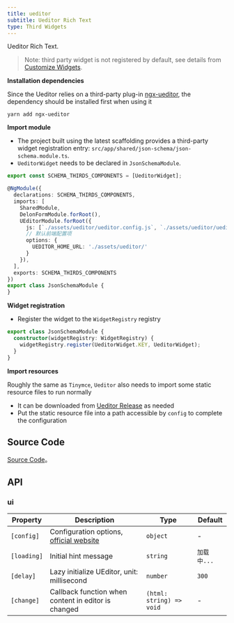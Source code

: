 ```yaml
---
title: ueditor
subtitle: Ueditor Rich Text
type: Third Widgets
---
```


Ueditor Rich Text.

> Note: third party widget is not registered by default, see details from [Customize Widgets](https://ng-alain.com/form/customize/en).

**Installation dependencies**  

Since the Ueditor relies on a third-party plug-in [ngx-ueditor](https://github.com/cipchk/ngx-ueditor), the dependency should be installed first when using it

`yarn add ngx-ueditor`


**Import module**    

- The project built using the latest scaffolding provides a third-party widget registration entry: `src/app/shared/json-schema/json-schema.module.ts`.
- `UeditorWidget` needs to be declared in `JsonSchemaModule`.


```ts
export const SCHEMA_THIRDS_COMPONENTS = [UeditorWidget];

@NgModule({
  declarations: SCHEMA_THIRDS_COMPONENTS,
  imports: [
    SharedModule,
    DelonFormModule.forRoot(),
    UEditorModule.forRoot({
      js: [`./assets/ueditor/ueditor.config.js`, `./assets/ueditor/ueditor.all.min.js`],
      // 默认前端配置项
      options: {
        UEDITOR_HOME_URL: './assets/ueditor/'
      }
    }),
  ],
  exports: SCHEMA_THIRDS_COMPONENTS
})
export class JsonSchemaModule {
}
```

**Widget registration**  

- Register the widget to the `WidgetRegistry` registry

```ts
export class JsonSchemaModule {
  constructor(widgetRegistry: WidgetRegistry) {
    widgetRegistry.register(UeditorWidget.KEY, UeditorWidget);
  }
}
```

**Import resources**

Roughly the same as `Tinymce`, `Ueditor` also needs to import some static resource files to run normally

- It can be downloaded from [Ueditor Release](https://github.com/fex-team/ueditor/releases) as needed
- Put the static resource file into a path accessible by `config` to complete the configuration

## Source Code

[Source Code](https://github.com/ng-alain/delon/tree/master/packages/form/widgets-third/ueditor)。

## API

### ui

| Property | Description | Type | Default |
|----------|-------------|------|---------|
| `[config]` | Configuration options, [official website](http://fex.baidu.com/ueditor/#start-config) | `object` | - |
| `[loading]` | Initial hint message | `string` | `加载中...` |
| `[delay]` | Lazy initialize UEditor, unit: millisecond | `number` | `300` |
| `[change]` | Callback function when content in editor is changed | `(html: string) => void` | - |
